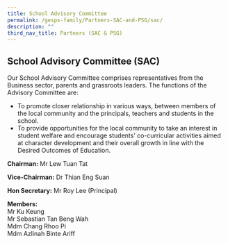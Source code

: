 ```yaml
---
title: School Advisory Committee
permalink: /gesps-family/Partners-SAC-and-PSG/sac/
description: ""
third_nav_title: Partners (SAC & PSG)
---
```

## School Advisory Committee (SAC)

Our School Advisory Committee comprises representatives from the Business sector, parents and grassroots leaders. The functions of the Advisory Committee are:

*   To promote closer relationship in various ways, between members of the local community and the principals, teachers and students in the school.
*   To provide opportunities for the local community to take an interest in student welfare and encourage students’ co-curricular activities aimed at character development and their overall growth in line with the Desired Outcomes of Education.

**Chairman:** Mr Lew Tuan Tat  
  
**Vice-Chairman:** Dr Thian Eng Suan  
  
**Hon Secretary:** Mr Roy Lee (Principal)

**Members:** <br>Mr Ku Keung  <br>Mr Sebastian Tan Beng Wah<br>Mdm Chang Rhoo Pi  <br>Mdm Azlinah Binte Ariff